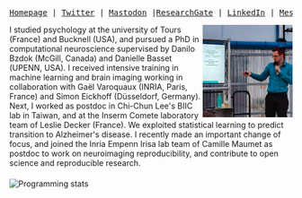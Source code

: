 <p><pre align="center"><a href="https://jlefortbesnard.github.io">Homepage</a> | <a href="https://twitter.com/JLefortBesnard">Twitter</a> | <a href="https://framapiaf.org/@ohso_X">Mastodon</a> |<a href="https://www.researchgate.net/profile/Jeremy-Lefort-Besnard">ResearchGate</a> | <a href="https://www.linkedin.com/in/jeremy-lefort-besnard-a806b28a">LinkedIn</a> | <a href="https://jlefortbesnard.github.io/Structure/MLclass.html">Mes cours d'apprentissage automatique & Python (en français)</a> </pre></p>

<img src="https://raw.githubusercontent.com/JLefortBesnard/JLefortBesnard.github.io/master/Images/picme9.PNG" alt="profil pic" align="right" style="width:160px;"/>

I studied psychology at the university of Tours (France) and Bucknell (USA), and pursued a PhD in computational neuroscience supervised by Danilo Bzdok (McGill, Canada) and Danielle Basset (UPENN, USA). I received intensive training in machine learning and brain imaging working in collaboration with Gaël Varoquaux (INRIA, Paris, France) and Simon Eickhoff (Düsseldorf, Germany). Next, I worked as postdoc in Chi-Chun Lee's BIIC lab in Taiwan, and at the Inserm Comete laboratory team of Leslie Decker (France). We exploited statistical learning to predict transition to Alzheimer's disease. I recently made an important change of focus, and joined the Inria Empenn Irisa lab team of Camille Maumet as postdoc to work on neuroimaging reproducibility, and contribute to open science and reproducible research. 

<img src="https://github-readme-stats.vercel.app/api/top-langs/?username=jlefortbesnard&layout=compact"
     alt="Programming stats" align="middle" style="width:270px"/>



